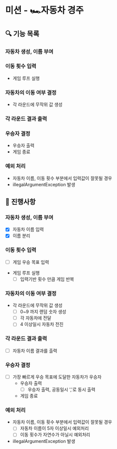 # 미션 - 🏎️자동차 경주

## 🔍 기능 목록

### 자동차 생성, 이름 부여
### 이동 횟수 입력
- 게임 루프 실행
### 자동차의 이동 여부 결정
- 각 라운드에 무작위 값 생성
### 각 라운드 결과 출력
### 우승자 결정
- 우승자 출력
- 게임 종료
### 예외 처리
- 자동차 이름, 이동 횟수 부분에서 입력값이 잘못될 경우
- illegalArgumentException 발생

## 📮 진행사항

### 자동차 생성, 이름 부여
- [X] 자동차 이름 입력
- [X] 이름 분리
### 이동 횟수 입력
- [ ] 게임 우승 목표 입력
- 게임 루프 실행
    - [ ] 입력기반 횟수 만큼 게임 반복
### 자동차의 이동 여부 결정
- 각 라운드에 무작위 값 생성
    - [ ] 0~9 까지 랜덤 숫자 생성
    - [ ] 각 자동차에 전달
    - [ ] 4 이상일시 자동차 전진
### 각 라운드 결과 출력
- [ ] 자동차 이름 결과를 출력
### 우승자 결정
- [ ] 가장 빠르게 우승 목표에 도달한 자동차가 우승자
    - 우승자 출력
        - [ ] 우승자 출력, 공동일시 ','로 동시 출력
    - 게임 종료
### 예외 처리
- 자동차 이름, 이동 횟수 부분에서 입력값이 잘못될 경우
    - [ ] 자동차 이름이 5자 이상일시 예외처리
    - [ ] 이동 횟수가 자연수가 아닐시 예외처리
- illegalArgumentException 발생